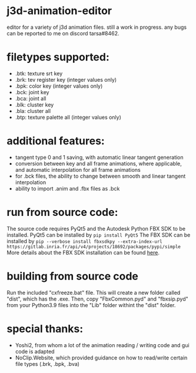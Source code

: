 # j3d-animation-editor
editor for a variety of j3d animation files. still a work in progress. any bugs can be reported to me on discord tarsa#8462.

# filetypes supported:
* .btk: texture srt key
* .brk: tev register key (integer values only)
* .bpk: color key (integer values only)
* .bck: joint key 
* .bca: joint all 
* .blk: cluster key 
* .bla: cluster all 
* .btp: texture palette all (integer values only)

# additional features:
* tangent type 0 and 1 saving, with automatic linear tangent generation
* conversion between key and all frame animations, where applicable, and automatic interpolation for all frame animations
* for .bck files, the ability to change between smooth and linear tangent interpolation
* ability to import .anim and .fbx files as .bck

# run from source code:
The source code requires PyQt5 and the Autodesk Python FBX SDK to be installed. PyQt5 can be installed by 
`pip install PyQt5`
The FBX SDK can be installed by
`pip --verbose install fbxsdkpy --extra-index-url https://gitlab.inria.fr/api/v4/projects/18692/packages/pypi/simple` 
More details about the FBX SDK installation can be found [here](https://gitlab.inria.fr/radili/fbxsdk_python).

# building from source code
Run the included "cxfreeze.bat" file. This will create a new folder called "dist", which has the .exe. Then, copy "FbxCommon.pyd" and "fbxsip.pyd" from your Python3.9 files into the "Lib" folder withint the "dist" folder.

# special thanks:
* Yoshi2, from whom a lot of the animation reading / writing code and gui code is adapted
* NoClip.Website, which provided guidance on how to read/write certain file types (.brk, .bpk, .bva)